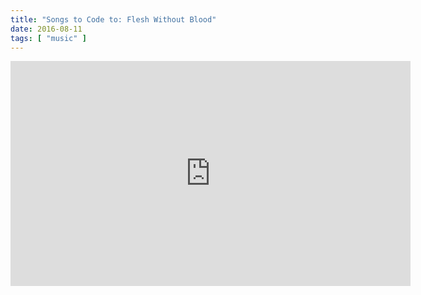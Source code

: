 ```yaml
---
title: "Songs to Code to: Flesh Without Blood"
date: 2016-08-11
tags: [ "music" ]
---
```


<iframe width="640" height="360" src="https://www.youtube.com/embed/Tv9YoYCKNoE" frameborder="0"> </iframe>
